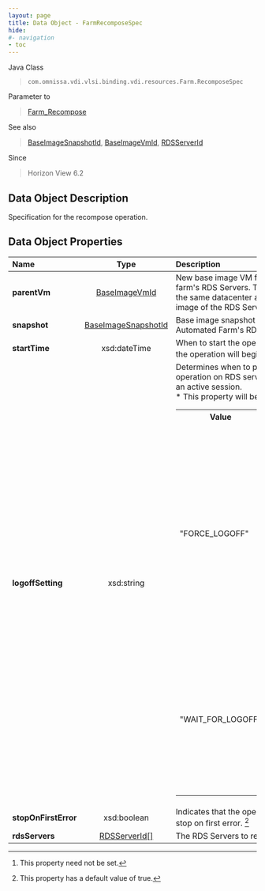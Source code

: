 ```yaml
---
layout: page
title: Data Object - FarmRecomposeSpec
hide:
#- navigation
- toc
---
```






Java Class
> `com.omnissa.vdi.vlsi.binding.vdi.resources.Farm.RecomposeSpec`

Parameter to
> [Farm_Recompose](vdi.resources.Farm.md#recompose)

See also
> [BaseImageSnapshotId](vdi.entity.BaseImageSnapshotId.md), [BaseImageVmId](vdi.entity.BaseImageVmId.md), [RDSServerId](vdi.entity.RDSServerId.md)

Since
> Horizon View 6.2


## Data Object Description

Specification for the recompose operation.

## Data Object Properties

 Name | Type | Description
:---|:---:|:---
**parentVm**| [BaseImageVmId](vdi.entity.BaseImageVmId.md)|  New base image VM for automated farm's RDS Servers. This must be in the same datacenter as the base image of the RDS Server.
**snapshot**| [BaseImageSnapshotId](vdi.entity.BaseImageSnapshotId.md)|  Base image snapshot for the Automated Farm's RDS Servers.
**startTime**|  xsd:dateTime|  When to start the operation. If unset the operation will begin immediately. [^1]
**logoffSetting**|  xsd:string|  Determines when to perform the operation on RDS servers which have an active session. <br>* This property will be one of:<br><table><tr><th>Value</th><th>Description</th></tr><tr><td>"FORCE_LOGOFF"</td><td>Users will be forced to log off when the system is ready to operate on their RDS Servers. Before being forcibly logged off, users may have a grace period in which to save their work (Global Settings).</td></tr><tr><td>"WAIT_FOR_LOGOFF"</td><td>Wait for connected users to disconnect before the task starts. The operation starts immediately on RDS Servers without active sessions.</td></tr></table>
**stopOnFirstError**|  xsd:boolean|  Indicates that the operation should stop on first error. [^6]
**rdsServers**| [RDSServerId[]](vdi.entity.RDSServerId.md)|  The RDS Servers to recompose.
 


 


[^1]: This property need not be set.
[^6]: This property has a default value of true.